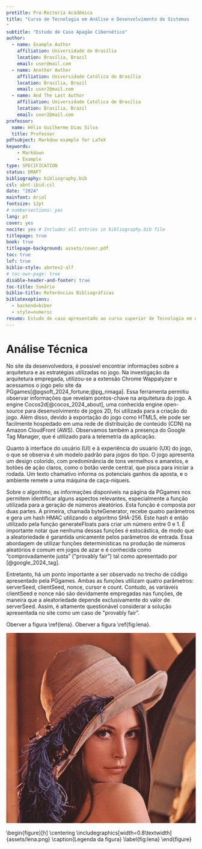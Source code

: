 ```yaml
---
pretitle: Pró-Reitoria Acadêmica
title: "Curso de Tecnologia em Análise e Desenvolvimento de Sistemas
"
subtitle: "Estudo de Caso Apagão Cibernético"
author:
  - name: Example Author
    affiliation: Universidade de Brasília
    location: Brasília, Brazil
    email: user@mail.com
  - name: Another Author
    affiliation: Universidade Católica de Brasília
    location: Brasília, Brazil
    email: user2@mail.com
  - name: And The Last Author
    affiliation: Universidade Católica de Brasília
    location: Brasília, Brazil
    email: user2@mail.com
professor: 
  name: Hélio Guilherme Dias Silva
  title: Professor
pdfsubject: Markdow example for LaTeX
keywords: 
    - Markdown
    - Example
type: SPECIFICATION
status: DRAFT
bibliography: bibliography.bib
csl: abnt-ibid.csl
date: "2024"
mainfont: Arial
fontsize: 12pt
# numbersections: yes
lang: pt
cover: yes
nocite: yes # Includes all entries in bibliography.bib file
titlepage: true
book: true
titlepage-background: assets/cover.pdf
toc: true
lof: true
biblio-style: abntex2-alf
# toc-own-page: true
disable-header-and-footer: true
toc-title: Sumário
biblio-title: Referências Bibliográficas
biblatexoptions:
  - backend=biber
  - style=numeric
resumo: Estudo de caso apresentado ao curso superior de Tecnologia em Análise e Desenvolvimento de Software, da Escola de Educação, Tecnologia e Comunicação da Universidade Católica de Brasília, como requisito parcial da disciplina Qualidade de Software e Governança.
---
```


# Análise Técnica

No site da desenvolvedora, é possível encontrar informações sobre a arquitetura e as estratégias utilizadas no jogo. Na investigação da arquitetura empregada, utilizou-se a extensão Chrome Wappalyzer e acessamos o jogo pelo site da PGgames[@pgsoft_2024_fortune;@pg_nmaga]. Essa ferramenta permitiu observar informações que revelam pontos-chave na arquitetura do jogo. A engine Cocos2d[@cocos_2024_about], uma conhecida engine open-source para desenvolvimento de jogos 2D, foi utilizada para a criação do jogo. Além disso, devido à exportação do jogo como HTML5, ele pode ser facilmente hospedado em uma rede de distribuição de conteúdo (CDN) na Amazon CloudFront (AWS). Observamos também a presença do Google Tag Manager, que é utilizado para a telemetria da aplicação. 

Quanto à interface do usuário (UI) e à experiência do usuário (UX) do jogo, o que se observa é um modelo padrão para jogos do tipo. O jogo apresenta um design colorido, com predominância de tons vermelhos e amarelos, e botões de ação claros, como o botão verde central, que pisca para iniciar a rodada. Um texto chamativo informa os potenciais ganhos da aposta, e o ambiente remete a uma máquina de caça-níqueis.

Sobre o algoritmo, as informações disponíveis na página da PGgames nos permitem identificar alguns aspectos relevantes, especialmente a função utilizada para a geração de números aleatórios. Esta função é composta por duas partes. A primeira, chamada byteGenerator, recebe quatro parâmetros e gera um hash HMAC utilizando o algoritmo SHA-256. Este hash é então utilizado pela função generateFloats para criar um número entre 0 e 1. É importante notar que nenhuma dessas funções é estocástica, de modo que a aleatoriedade é garantida unicamente pelos parâmetros de entrada. Essa abordagem de utilizar funções determinísticas na produção de números aleatórios é comum em jogos de azar e é conhecida como “comprovadamente justa” ("provably fair") tal como apresentado por [@google_2024_tag].

Entretanto, há um ponto importante a ser observado no trecho de código apresentado pela PGgames. Ambas as funções utilizam quatro parâmetros: serverSeed, clientSeed, nonce, cursor e count. Contudo, as variáveis clientSeed e nonce não são devidamente empregadas nas funções, de maneira que a aleatoriedade depende exclusivamente do valor de serverSeed. Assim, é altamente questionável considerar a solução apresentada no site como um caso de "provably fair".

Oberver a figura \ref{lena}.
Oberver a figura \ref{fig:lena}.

![Lena is over here \label{lena}](assets/lena.png)

\begin{figure}[h]
    \centering
    \includegraphics[width=0.8\textwidth]{assets/lena.png}
    \caption{Legenda da figura}
    \label{fig:lena}
\end{figure}
